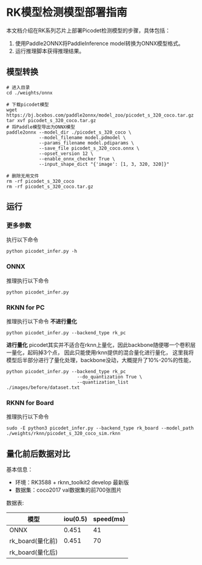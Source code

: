 # RK模型检测模型部署指南

本文档介绍在RK系列芯片上部署Picodet检测模型的步骤，具体包括：

1. 使用Paddle2ONNX将PaddleInference model转换为ONNX模型格式。
2. 运行推理脚本获得推理结果。

## 模型转换

```text
# 进入目录
cd ./weights/onnx

# 下载picodet模型
wget https://bj.bcebos.com/paddle2onnx/model_zoo/picodet_s_320_coco.tar.gz
tar xvf picodet_s_320_coco.tar.gz
# 将Paddle模型导出为ONNX模型
paddle2onnx --model_dir ./picodet_s_320_coco \
            --model_filename model.pdmodel \
            --params_filename model.pdiparams \
            --save_file picodet_s_320_coco.onnx \
            --opset_version 12 \
            --enable_onnx_checker True \
            --input_shape_dict "{'image': [1, 3, 320, 320]}"
            
# 删除无用文件
rm -rf picodet_s_320_coco
rm -rf picodet_s_320_coco.tar.gz
```

## 运行

### 更多参数

执行以下命令

```text
python picodet_infer.py -h
```

### ONNX

推理执行以下命令

```text
python picodet_infer.py
```

### RKNN for PC

推理执行以下命令
**不进行量化**

```text
python picodet_infer.py --backend_type rk_pc
```

**进行量化**
picodet其实并不适合在rknn上量化，因此backbone随便哪一个卷积层一量化，起码掉3个点， 因此只能使用rknn提供的混合量化进行量化，
这里我将模型后半部分进行了量化处理，backbone没动，大概提升了10%-20%的性能，

```text
python picodet_infer.py --backend_type rk_pc
                          --do_quantization True \
                          --quantization_list ./images/before/dataset.txt
```

### RKNN for Board

推理执行以下命令

```text
sudo -E python3 picodet_infer.py --backend_type rk_board --model_path ./weights/rknn/picodet_s_320_coco_sim.rknn 
```

## 量化前后数据对比

基本信息：

- 环境：RK3588 + rknn_toolkit2 develop 最新版
- 数据集：coco2017 val数据集的前700张图片

数据表:

| 模型            | iou(0.5) | speed(ms) |
|---------------|----------|-----------|
| ONNX          | 0.451    | 41        |
| rk_board(量化前) | 0.451    | 70        |
| rk_board(量化后) |          |           |

